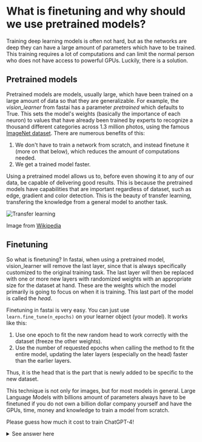 # What is finetuning and why should we use pretrained models?
Training deep learning models is often not hard, but as the networks are deep they can have a large amount of parameters which have to be trained. This training requires a lot of computations and can limit the normal person who does not have access to powerful GPUs. Luckily, there is a solution.

## Pretrained models
Pretrained models are models, usually large, which have been trained on a large amount of data so that they are generalizable. For example, the *vision_learner* from fastai has a parameter *pretrained* which defaults to True. This sets the model's weights (basically the importance of each neuron) to values that have already been trained by experts to recognize a thousand different categories across 1.3 million photos, using the famous [ImageNet dataset](https://www.image-net.org/).
There are numerous benefits of this:
1. We don't have to train a network from scratch, and instead finetune it (more on that below), which reduces the amount of computations needed.
2. We get a trained model faster.

Using a pretrained model allows us to, before even showing it to any of our data, be capable of delivering good results. This is because the pretrained models have capabilities that are important regardless of dataset, such as edge, gradient and color detection. This is the beauty of transfer learning, transfering the knowledge from a general model to another task.

![Transfer learning](https://upload.wikimedia.org/wikipedia/commons/6/6f/Transfer_learning.svg)

Image from [Wikipedia](https://www.google.com/url?sa=i&url=https%3A%2F%2Fen.wikipedia.org%2Fwiki%2FTransfer_learning&psig=AOvVaw0SgnhUPvgRw7ByjakMHDd2&ust=1743996082419000&source=images&cd=vfe&opi=89978449&ved=0CBcQjhxqFwoTCJjvwum5wowDFQAAAAAdAAAAABAE)

## Finetuning
So what is finetuning? In fastai, when using a pretrained model, vision_learner will remove the last layer, since that is always specifically customized to the original training task. The last layer will then be replaced with one or more new layers with randomized weights with an appropriate size for the dataset at hand. These are the weights which the model primarily is going to focus on when it is training. This last part of the model is called the *head*.

Finetuning in fastai is very easy. You can just use `learn.fine_tune(n_epochs)` on your learner object (your model). It works like this:
1. Use one epoch to fit the new random head to work correctly with the dataset (freeze the other weights).
2. Use the number of requested epochs when calling the method to fit the entire model, updating the later layers (especially on the head) faster than the earlier layers.

Thus, it is the head that is the part that is newly added to be specific to the new dataset.

This technique is not only for images, but for most models in general. Large Language Models with billions amount of parameters always have to be finetuned if you do not own a billion dollar company yourself and have the GPUs, time, money and knowledge to train a model from scratch.

Please guess how much it cost to train ChatGPT-4!
<details>
<summary>See answer here</summary>
  It cost more than $100 million dollars, [according to Sam Altman](https://www.forbes.com/sites/katharinabuchholz/2024/08/23/the-extreme-cost-of-training-ai-models/).
  ![The extreme cost of training AI models](https://imageio.forbes.com/specials-images/imageserve/66cca2d18a06cc68cbb9a5d6/20240823-TrainingAIModelsCost-R-2/960x0.jpg?format=jpg&width=1440)
  
  *Charted by [Statista](https://www.statista.com/chartoftheday/)*
</details>

